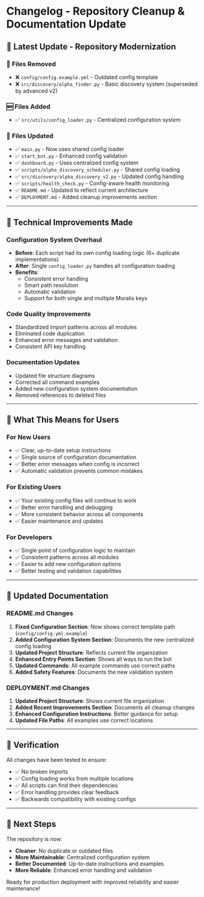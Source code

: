 # Changelog - Repository Cleanup & Documentation Update

## 📅 Latest Update - Repository Modernization

### 🧹 Files Removed
- ❌ `config/config.example.yml` - Outdated config template
- ❌ `src/discovery/alpha_finder.py` - Basic discovery system (superseded by advanced v2)

### 🆕 Files Added
- ✅ `src/utils/config_loader.py` - Centralized configuration system

### 🔄 Files Updated
- ✅ `main.py` - Now uses shared config loader
- ✅ `start_bot.py` - Enhanced config validation
- ✅ `dashboard.py` - Uses centralized config system
- ✅ `scripts/alpha_discovery_scheduler.py` - Shared config loading
- ✅ `src/discovery/alpha_discovery_v2.py` - Updated config handling
- ✅ `scripts/health_check.py` - Config-aware health monitoring
- ✅ `README.md` - Updated to reflect current architecture
- ✅ `DEPLOYMENT.md` - Added cleanup improvements section

---

## 🔧 Technical Improvements Made

### Configuration System Overhaul
- **Before**: Each script had its own config loading logic (6+ duplicate implementations)
- **After**: Single `config_loader.py` handles all configuration loading
- **Benefits**: 
  - Consistent error handling
  - Smart path resolution
  - Automatic validation
  - Support for both single and multiple Moralis keys

### Code Quality Improvements
- Standardized import patterns across all modules
- Eliminated code duplication
- Enhanced error messages and validation
- Consistent API key handling

### Documentation Updates
- Updated file structure diagrams
- Corrected all command examples
- Added new configuration system documentation
- Removed references to deleted files

---

## 🚀 What This Means for Users

### For New Users
- ✅ Clear, up-to-date setup instructions
- ✅ Single source of configuration documentation
- ✅ Better error messages when config is incorrect
- ✅ Automatic validation prevents common mistakes

### For Existing Users
- ✅ Your existing config files will continue to work
- ✅ Better error handling and debugging
- ✅ More consistent behavior across all components
- ✅ Easier maintenance and updates

### For Developers
- ✅ Single point of configuration logic to maintain
- ✅ Consistent patterns across all modules
- ✅ Easier to add new configuration options
- ✅ Better testing and validation capabilities

---

## 📝 Updated Documentation

### README.md Changes
1. **Fixed Configuration Section**: Now shows correct template path (`config/config.yml.example`)
2. **Added Configuration System Section**: Documents the new centralized config loading
3. **Updated Project Structure**: Reflects current file organization
4. **Enhanced Entry Points Section**: Shows all ways to run the bot
5. **Updated Commands**: All example commands use correct paths
6. **Added Safety Features**: Documents the new validation system

### DEPLOYMENT.md Changes
1. **Updated Project Structure**: Shows current file organization
2. **Added Recent Improvements Section**: Documents all cleanup changes
3. **Enhanced Configuration Instructions**: Better guidance for setup
4. **Updated File Paths**: All examples use correct locations

---

## 🧪 Verification

All changes have been tested to ensure:
- ✅ No broken imports
- ✅ Config loading works from multiple locations
- ✅ All scripts can find their dependencies
- ✅ Error handling provides clear feedback
- ✅ Backwards compatibility with existing configs

---

## 🎯 Next Steps

The repository is now:
- **Cleaner**: No duplicate or outdated files
- **More Maintainable**: Centralized configuration system
- **Better Documented**: Up-to-date instructions and examples
- **More Reliable**: Enhanced error handling and validation

Ready for production deployment with improved reliability and easier maintenance!